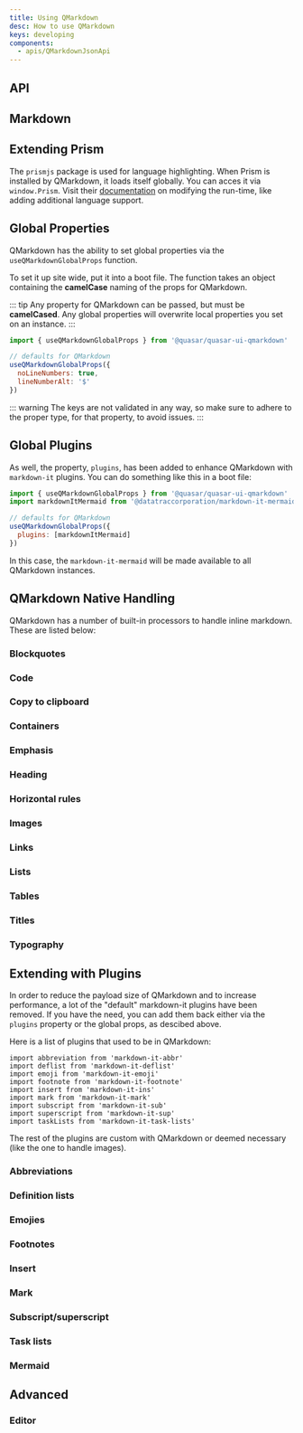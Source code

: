 ```yaml
---
title: Using QMarkdown
desc: How to use QMarkdown
keys: developing
components:
  - apis/QMarkdownJsonApi
---
```

## API
<q-markdown-json-api />

## Markdown

## Extending Prism

The `prismjs` package is used for language highlighting. When Prism is installed by QMarkdown, it loads itself globally. You can acces it via `window.Prism`. Visit their [documentation](https://prismjs.com/) on modifying the run-time, like adding additional language support.

## Global Properties

QMarkdown has the ability to set global properties via the `useQMarkdownGlobalProps` function.

To set it up site wide, put it into a boot file. The function takes an object containing the **camelCase** naming of the props for QMarkdown.

::: tip
Any property for QMarkdown can be passed, but must be **camelCased**. Any global properties will overwrite local properties you set on an instance.
:::

```js
import { useQMarkdownGlobalProps } from '@quasar/quasar-ui-qmarkdown'

// defaults for QMarkdown
useQMarkdownGlobalProps({
  noLineNumbers: true,
  lineNumberAlt: '$'
})
```

::: warning
The keys are not validated in any way, so make sure to adhere to the proper type, for that property, to avoid issues.
:::

## Global Plugins

As well, the property, `plugins`, has been added to enhance QMarkdown with `markdown-it` plugins. You can do something like this in a boot file:

```js
import { useQMarkdownGlobalProps } from '@quasar/quasar-ui-qmarkdown'
import markdownItMermaid from '@datatraccorporation/markdown-it-mermaid'

// defaults for QMarkdown
useQMarkdownGlobalProps({
  plugins: [markdownItMermaid]
})
```

In this case, the `markdown-it-mermaid` will be made available to all QMarkdown instances.

## QMarkdown Native Handling

QMarkdown has a number of built-in processors to handle inline markdown. These are listed below:

### Blockquotes
<example-viewer
  title=""
  file="Blockquotes"
  codepen-title="QMarkdown"
/>

### Code
<example-viewer
  title=""
  file="Code"
  codepen-title="QMarkdown"
/>

### Copy to clipboard
<example-viewer
  title=""
  file="CopyToClipboard"
  codepen-title="QMarkdown"
/>

### Containers
<example-viewer
  title=""
  file="Containers"
  codepen-title="QMarkdown"
/>

### Emphasis
<example-viewer
  title=""
  file="Emphasis"
  codepen-title="QMarkdown"
/>

### Heading
<example-viewer
  title=""
  file="Heading"
  codepen-title="QMarkdown"
/>

### Horizontal rules
<example-viewer
  title=""
  file="HorizontalRules"
  codepen-title="QMarkdown"
/>

### Images
<example-viewer
  title=""
  file="Images"
  codepen-title="QMarkdown"
/>

### Links
<example-viewer
  title=""
  file="Links"
  codepen-title="QMarkdown"
/>

### Lists
<example-viewer
  title=""
  file="Lists"
  codepen-title="QMarkdown"
/>

### Tables
<example-viewer
  title=""
  file="Tables"
  codepen-title="QMarkdown"
/>

### Titles
<example-viewer
  title=""
  file="Titles"
  codepen-title="QMarkdown"
/>

### Typography
<example-viewer
  title=""
  file="Typography"
  codepen-title="QMarkdown"
/>

## Extending with Plugins

In order to reduce the payload size of QMarkdown and to increase performance, a lot of the "default" markdown-it plugins have been removed. If you have the need, you can add them back either via the `plugins` property or the global props, as descibed above.

Here is a list of plugins that used to be in QMarkdown:

```
import abbreviation from 'markdown-it-abbr'
import deflist from 'markdown-it-deflist'
import emoji from 'markdown-it-emoji'
import footnote from 'markdown-it-footnote'
import insert from 'markdown-it-ins'
import mark from 'markdown-it-mark'
import subscript from 'markdown-it-sub'
import superscript from 'markdown-it-sup'
import taskLists from 'markdown-it-task-lists'
```

The rest of the plugins are custom with QMarkdown or deemed necessary (like the one to handle images).

### Abbreviations
<example-viewer
  title=""
  file="Abbreviations"
  codepen-title="QMarkdown"
/>

### Definition lists
<example-viewer
  title=""
  file="DefinitionLists"
  codepen-title="QMarkdown"
/>

### Emojies
<example-viewer
  title=""
  file="Emojies"
  codepen-title="QMarkdown"
/>

### Footnotes
<example-viewer
  title=""
  file="Footnotes"
  codepen-title="QMarkdown"
/>

### Insert
<example-viewer
  title=""
  file="Insert"
  codepen-title="QMarkdown"
/>

### Mark
<example-viewer
  title=""
  file="Mark"
  codepen-title="QMarkdown"
/>

### Subscript/superscript
<example-viewer
  title=""
  file="SubscriptSuperscript"
  codepen-title="QMarkdown"
/>

### Task lists
<example-viewer
  title=""
  file="TaskLists"
  codepen-title="QMarkdown"
/>

### Mermaid
<example-viewer
  title=""
  file="Mermaid"
  codepen-title="QMarkdown"
/>

## Advanced

### Editor
<example-viewer
  title=""
  file="Editor"
  codepen-title="QMarkdown"
/>
